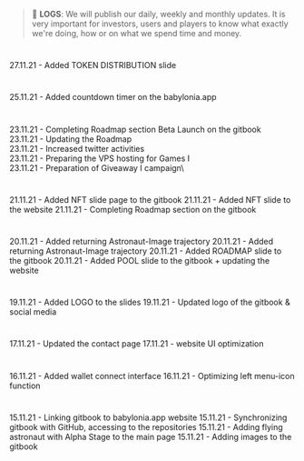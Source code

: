 >  📅 **LOGS**: We will publish our daily, weekly and monthly updates. It is very important   for investors, users and players to know what exactly we're doing, how or on what we spend time and money.

#
27.11.21 - Added TOKEN DISTRIBUTION slide
#
25.11.21 - Added countdown timer on the babylonia.app
#
23.11.21 - Completing Roadmap section Beta Launch on the gitbook\
23.11.21 - Updating the Roadmap\
23.11.21 - Increased twitter activities\
23.11.21 - Preparing the VPS hosting for Games I\
23.11.21 - Preparation of Giveaway I campaign\
#
21.11.21 - Added NFT slide page to the gitbook
21.11.21 - Added NFT slide to the website
21.11.21 - Completing Roadmap section on the gitbook
#
20.11.21 - Added returning Astronaut-Image trajectory
20.11.21 - Added returning Astronaut-Image trajectory
20.11.21 - Added ROADMAP slide to the gitbook
20.11.21 - Added POOL slide to the gitbook + updating the website
#
19.11.21 - Added LOGO to the slides
19.11.21 - Updated logo of the gitbook & social media
#
17.11.21 - Updated the contact page
17.11.21 - website UI optimization
#
16.11.21 - Added wallet connect interface
16.11.21 - Optimizing left menu-icon function
#
15.11.21 - Linking gitbook to babylonia.app website
15.11.21 - Synchronizing gitbook with GitHub, accessing to the repositories
15.11.21 - Adding flying astronaut with Alpha Stage to the main page
15.11.21 - Adding images to the gitbook
